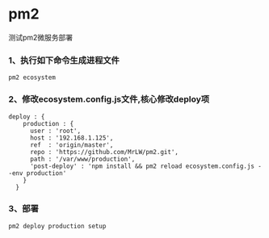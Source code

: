 # pm2
测试pm2微服务部署
### 1、执行如下命令生成进程文件
```
pm2 ecosystem
```


### 2、修改ecosystem.config.js文件,核心修改deploy项

```
deploy : {
    production : {
      user : 'root',
      host : '192.168.1.125',
      ref  : 'origin/master',
      repo : 'https://github.com/MrLW/pm2.git',
      path : '/var/www/production',
      'post-deploy' : 'npm install && pm2 reload ecosystem.config.js --env production'
    }
  }
```

### 3、部署
```
pm2 deploy production setup
```